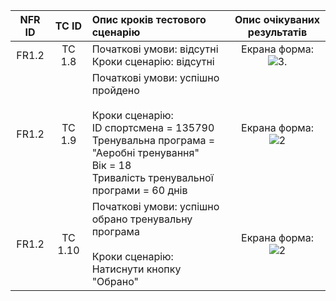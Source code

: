 |NFR ID|TC ID|Опис кроків тестового сценарію|Опис очікуваних результатів|
|:-----:|:-----:|:-----|:-----:|
|FR1.2|TC 1.8|Початкові умови: відсутні<br> Кроки сценарію: відсутні|Екрана форма:<br>![3](https://github.com/oleksandrblazhko/ai-212-socheslo/assets/101970415/128b425c-ea16-46f9-bac8-2eb4ec401e9c).|
|FR1.2|TC 1.9|Початкові умови: успішно пройдено <br><br> Кроки сценарію:<br>ID спортсмена = 135790<br>Тренувальна програма = "Аеробні тренування"<br>Вік = 18 <br> Тривалість тренувальної програми = 60 днів|Екрана форма:<br>![2](https://github.com/oleksandrblazhko/ai-212-socheslo/assets/101970415/bcefb789-1624-4489-b08a-0a7e414e7e7b)|
|FR1.2|TC 1.10|Початкові умови: успішно обрано тренувальну програма <br><br> Кроки сценарію:<br>Натиснути кнопку "Обрано"|Екрана форма:<br>![2](https://github.com/oleksandrblazhko/ai-212-socheslo/assets/101970415/856e021c-81ee-4844-882d-f6680d408dfd)
